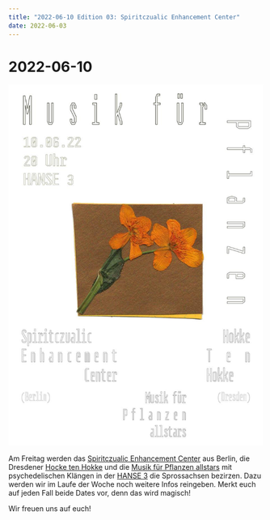 ```yaml
---
title: "2022-06-10 Edition 03: Spiritczualic Enhancement Center"
date: 2022-06-03
---
```


# 2022-06-10

![](/220610.jpg)

Am Freitag werden das [Spiritczualic Enhancement Center](https://www.enhancement.center) aus Berlin, die Dresdener [Hocke ten Hokke](https://www.instagram.de/hokketenhokke) und die [Musik für Pflanzen allstars](about) mit psychedelischen Klängen in der [HANSE 3](https://hanse3.de/) die Sprossachsen bezirzen. Dazu werden wir im Laufe der Woche noch weitere Infos reingeben. Merkt euch auf jeden Fall beide Dates vor, denn das wird magisch!

Wir freuen uns auf euch!
